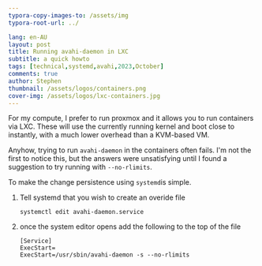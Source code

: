 ```yaml
---
typora-copy-images-to: /assets/img
typora-root-url: ../

lang: en-AU
layout: post
title: Running avahi-daemon in LXC
subtitle: a quick howto
tags: [technical,systemd,avahi,2023,October]
comments: true
author: Stephen
thumbnail: /assets/logos/containers.png
cover-img: /assets/logos/lxc-containers.jpg
---
```


For my compute, I prefer to run proxmox and it allows you to run containers via LXC. These will use the currently running kernel and boot close to instantly, with a much lower overhead than a KVM-based VM.

Anyhow, trying to run `avahi-daemon` in the containers often fails. I'm not the first to notice this, but the answers were unsatisfying until I found a suggestion to try running with `--no-rlimits`. 

To make the change persistence using `systemd`is simple.

1. Tell systemd that you wish to create an overide file
   ```
   systemctl edit avahi-daemon.service
   ```

2. once the system editor opens add the following to the top of the file
   ```
   [Service]
   ExecStart=
   ExecStart=/usr/sbin/avahi-daemon -s --no-rlimits
   ```

   

